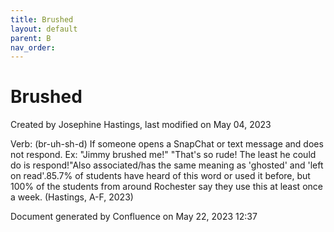 ```yaml
---
title: Brushed
layout: default
parent: B
nav_order:
---
```


# Brushed

Created by  Josephine Hastings, last modified on May 04, 2023

Verb: (br-uh-sh-d) If someone opens a SnapChat or text message and does not respond. Ex: &quot;Jimmy brushed me!&quot; &quot;That's so rude! The least he could do is respond!&quot;Also associated/has the same meaning as 'ghosted' and 'left on read'.85.7% of students have heard of this word or used it before, but 100% of the students from around Rochester say they use this at least once a week. (Hastings, A-F, 2023)

Document generated by Confluence on May 22, 2023 12:37



